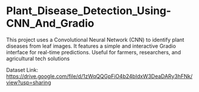 # Plant_Disease_Detection_Using-CNN_And_Gradio
This project uses a Convolutional Neural Network (CNN) to identify plant diseases from leaf images. It features a simple and interactive Gradio interface for real-time predictions. Useful for farmers, researchers, and agricultural tech solutions

Dataset Link:
https://drive.google.com/file/d/1zWqQQGpFiO4b24bIdxW3DeaDARy3hFNk/view?usp=sharing
